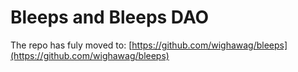 # Bleeps and Bleeps DAO

The repo has fuly moved to: [https://github.com/wighawag/bleeps](https://github.com/wighawag/bleeps)
